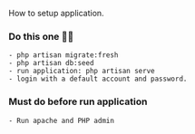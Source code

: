How to setup application.

### Do this one 👀👀 
    - php artisan migrate:fresh
    - php artisan db:seed
    - run application: php artisan serve
    - login with a default account and password. 
### Must do before run application
    - Run apache and PHP admin
